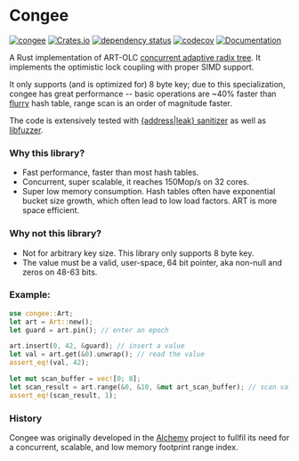 # Congee 
[![congee](https://github.com/XiangpengHao/congee/actions/workflows/ci.yml/badge.svg)](https://github.com/XiangpengHao/congee/actions/workflows/ci.yml)
[![Crates.io](https://img.shields.io/crates/v/congee.svg)](
https://crates.io/crates/congee)
[![dependency status](https://deps.rs/repo/github/xiangpenghao/congee/status.svg)](https://deps.rs/crate/congee)
[![codecov](https://codecov.io/gh/XiangpengHao/congee/branch/main/graph/badge.svg?token=x0PSjQrqyR)](https://codecov.io/gh/XiangpengHao/congee)
[![Documentation](https://docs.rs/congee/badge.svg)](https://docs.rs/congee)

A Rust implementation of ART-OLC [concurrent adaptive radix tree](https://db.in.tum.de/~leis/papers/artsync.pdf).
It implements the optimistic lock coupling with proper SIMD support.

It only supports (and is optimized for) 8 byte key;
due to this specialization, congee has great performance -- basic operations are ~40% faster than [flurry](https://github.com/jonhoo/flurry) hash table, range scan is an order of magnitude faster.

The code is extensively tested with [{address|leak} sanitizer](https://doc.rust-lang.org/beta/unstable-book/compiler-flags/sanitizer.html) as well as [libfuzzer](https://llvm.org/docs/LibFuzzer.html).

### Why this library?
- Fast performance, faster than most hash tables.
- Concurrent, super scalable, it reaches 150Mop/s on 32 cores.
- Super low memory consumption. Hash tables often have exponential bucket size growth, which often lead to low load factors. ART is more space efficient.


### Why not this library?
- Not for arbitrary key size. This library only supports 8 byte key.
- The value must be a valid, user-space, 64 bit pointer, aka non-null and zeros on 48-63 bits. 

### Example:
```rust
use congee::Art;
let art = Art::new();
let guard = art.pin(); // enter an epoch

art.insert(0, 42, &guard); // insert a value
let val = art.get(&0).unwrap(); // read the value
assert_eq!(val, 42);

let mut scan_buffer = vec![0; 8];
let scan_result = art.range(&0, &10, &mut art_scan_buffer); // scan values
assert_eq!(scan_result, 1);
```

### History
Congee was originally developed in the [Alchemy](https://github.com/XiangpengHao/alchemy) project to fullfil its need for a concurrent, scalable, and low memory footprint range index.
